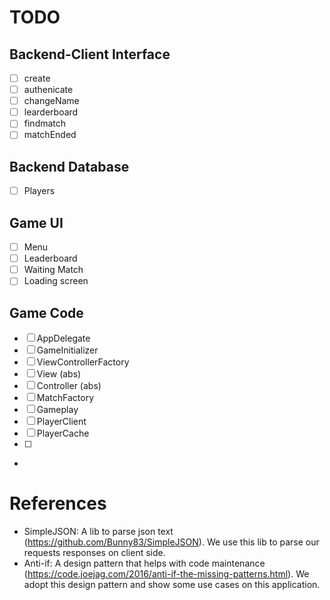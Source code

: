 # TODO
## Backend-Client Interface
* [ ] create
* [ ] authenicate
* [ ] changeName
* [ ] learderboard
* [ ] findmatch
* [ ] matchEnded

## Backend Database
* [ ] Players

## Game UI
* [ ] Menu
* [ ] Leaderboard
* [ ] Waiting Match
* [ ] Loading screen

## Game Code
* [ ] AppDelegate
* [ ] GameInitializer
* [ ] ViewControllerFactory
* [ ] View (abs)
* [ ] Controller (abs)
* [ ] MatchFactory
* [ ] Gameplay
* [ ] PlayerClient
* [ ] PlayerCache
* [ ] 
* 

# References
* SimpleJSON: A lib to parse json text (https://github.com/Bunny83/SimpleJSON).
We use this lib to parse our requests responses on client side.
* Anti-if: A design pattern that helps with code maintenance (https://code.joejag.com/2016/anti-if-the-missing-patterns.html).
We adopt this design pattern and show some use cases on this application.
